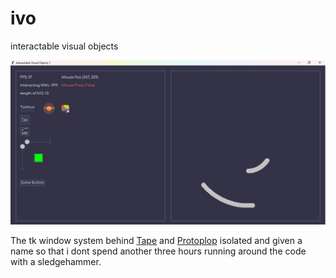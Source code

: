
# ivo

interactable visual objects

![](image.png)

The tk window system behind [Tape](https://github.com/HenryLi-0/tape/) and [Protoplop](https://github.com/HenryLi-0/protoplop/) isolated and given a name so that i dont spend another three hours running around the code with a sledgehammer.
